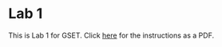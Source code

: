 # Lab 1 
This is Lab 1 for GSET. Click [here](https://github.com/thillRobot/matlab_workshop/blob/gset-devel/lab/lab1/lab1.pdf) for the instructions as a PDF.
